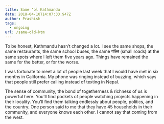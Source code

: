 ```yaml
---
title: Same ‘ol Kathmandu
date: 2018-04-10T14:07:33.947Z
author: Prashish
tags:
  - ongoing
url: /same-old-ktm
---
```

To be honest, Kathmandu hasn’t changed a lot. I see the same shops, the same restaurants, the same school buses, the same गल्लि (small roads) at the same spots where I left them five years ago. Things have remained the same for the better, or for the worse.

I was fortunate to meet a lot of people last week that I would have met in six months in California. My phone was ringing instead of buzzing, which says that people still prefer calling instead of texting in Nepal.

The sense of community, the bond of togetherness & richness of us is powerful here. You’ll find pockets of people watching projects happening in their locality. You’ll find them talking endlessly about people, politics, and the country. One person said to me that they have 45 households in their community, and everyone knows each other. I cannot say that coming from the west.
